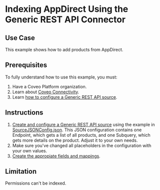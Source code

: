 # Indexing AppDirect Using the Generic REST API Connector

## Use Case
This example shows how to add products from AppDirect.

## Prerequisites
To fully understand how to use this example, you must:
1. Have a Coveo Platform organization.
2. Learn about [Coveo Connectivity](https://docs.coveo.com/en/1702/).
3. Learn [how to configure a Generic REST API source](https://docs.coveo.com/en/1896/).

## Instructions
1. [Create and configure a Generic REST API source](https://docs.coveo.com/en/1896/) using the example in [SourceJSONConfig.json](https://github.com/coveooss/connectivity-library/blob/master/APP%20Direct/SourceJSONConfig.json). This JSON configuration contains one Endpoint, which gets a list of all products, and one Subquery, which gets more details on the product. Adjust it to your own needs.
2. Make sure you've changed all placeholders in the configuration with your own values.
3. [Create the appropiate fields and mappings](https://docs.coveo.com/en/1896/#completion).

## Limitation
Permissions can't be indexed.
